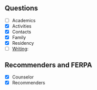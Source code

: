 ## Questions 
- [ ] Academics
- [x] Activities
- [x] Contacts
- [x] Family
- [x] Residency
- [ ] [Writing](https://github.com/Implycitt/college/blob/main/CommonApp/purdue/prompts.md):
## Recommenders and FERPA
- [x] Counselor
- [x] Recommenders
